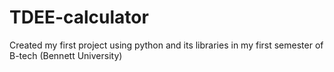 # TDEE-calculator
Created my first project using python and its libraries in my first semester of B-tech (Bennett University) 
